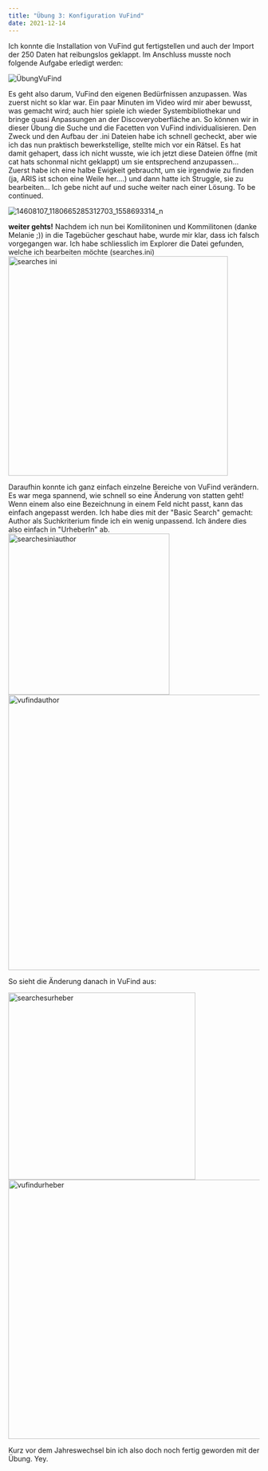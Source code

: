 ```yaml
---
title: "Übung 3: Konfiguration VuFind"
date: 2021-12-14
---
```


Ich konnte die Installation von VuFind gut fertigstellen und auch der Import der 250 Daten hat reibungslos geklappt. Im Anschluss musste noch folgende Aufgabe erledigt werden: <br>


![ÜbungVuFind](https://user-images.githubusercontent.com/91015615/146016790-c09ec66e-2595-43d6-8072-efea34758d26.JPG)


Es geht also darum, VuFind den eigenen Bedürfnissen anzupassen. Was zuerst nicht so klar war. Ein paar Minuten im Video wird mir aber bewusst, was gemacht wird; auch hier spiele ich wieder Systembibliothekar und bringe quasi Anpassungen an der Discoveryoberfläche an. So können wir in dieser Übung die Suche und die Facetten von VuFind individualisieren. Den Zweck und den Aufbau der .ini Dateien habe ich schnell gecheckt, aber wie ich das nun praktisch bewerkstellige, stellte mich vor ein Rätsel. 
Es hat damit gehapert, dass ich nicht wusste, wie ich jetzt diese Dateien öffne (mit cat hats schonmal nicht geklappt) um sie entsprechend anzupassen…Zuerst habe ich eine halbe Ewigkeit gebraucht, um sie irgendwie zu finden (ja, ARIS ist schon eine Weile her….) und dann hatte ich Struggle, sie zu bearbeiten…
Ich gebe nicht auf und suche weiter nach einer Lösung. To be continued.



![14608107_1180665285312703_1558693314_n](https://user-images.githubusercontent.com/91015615/146017120-ff9ea3be-8781-4081-a895-ec4ff81d0056.jpg)


**weiter gehts!**
Nachdem ich nun bei Komilitoninen und Kommilitonen (danke Melanie ;)) in die Tagebücher geschaut habe, wurde mir klar, dass ich falsch vorgegangen war. Ich habe schliesslich im Explorer die Datei gefunden, welche ich bearbeiten möchte (searches.ini)
<img width="440" alt="searches ini" src="https://user-images.githubusercontent.com/91015615/147771086-cdb2b04a-f000-43a5-99f4-272cffd0e45d.PNG">

Daraufhin konnte ich ganz einfach einzelne Bereiche von VuFind verändern. Es war mega spannend, wie schnell so eine Änderung von statten geht! Wenn einem also eine Bezeichnung in einem Feld nicht passt, kann das einfach angepasst werden. Ich habe dies mit der "Basic Search" gemacht: Author als Suchkriterium finde ich ein wenig unpassend. Ich ändere dies also einfach in "UrheberIn" ab.
<img width="323" alt="searchesiniauthor" src="https://user-images.githubusercontent.com/91015615/147771301-aa29b3b0-a23a-4d06-bc24-584305196af4.PNG">
<img width="552" alt="vufindauthor" src="https://user-images.githubusercontent.com/91015615/147771310-90dc2029-557c-45bb-b4cd-cf7ec88766f6.PNG">

So sieht die Änderung danach in VuFind aus:

<img width="375" alt="searchesurheber" src="https://user-images.githubusercontent.com/91015615/147771338-5a9145ae-f48f-4a01-9c47-efa0f62a767d.PNG">
<img width="520" alt="vufindurheber" src="https://user-images.githubusercontent.com/91015615/147771347-96be03ab-9525-4e87-bdb8-f7f74287a359.PNG">

Kurz vor dem Jahreswechsel bin ich also doch noch fertig geworden mit der Übung. Yey.



